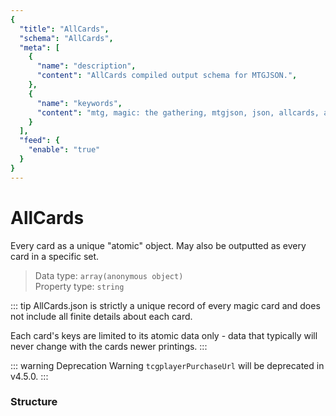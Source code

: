 ```yaml
---
{
  "title": "AllCards",
  "schema": "AllCards",
  "meta": [
    {
      "name": "description",
      "content": "AllCards compiled output schema for MTGJSON.",
    },
    {
      "name": "keywords",
      "content": "mtg, magic: the gathering, mtgjson, json, allcards, all cards",
    }
  ],
  "feed": {
    "enable": "true"
  }
}
---
```


# AllCards

Every card as a unique "atomic" object. May also be outputted as every card in a specific set.

> Data type: `array(anonymous object)`  
> Property type: `string`      

::: tip AllCards.json is strictly a unique record of every magic card and does not include all finite details about each card.

Each card's keys are limited to its atomic data only - data that typically will never change with the cards newer printings.
:::

::: warning Deprecation Warning
`tcgplayerPurchaseUrl` will be deprecated in v4.5.0.
:::

### Structure

<GenerateTable/>